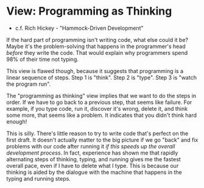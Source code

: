 # View: Programming as Thinking

- c.f. Rich Hickey - "Hammock-Driven Development"

If the hard part of programming isn't writing code, what else could it be? Maybe it's the problem-solving that happens in the programmer's head _before_ they write the code. That would explain why programmers spend 98% of their time not typing.

This view is flawed though, because it suggests that programming is a linear sequence of steps. Step 1 is "think". Step 2 is "type". Step 3 is "watch the program run".

The "programming as thinking" view implies that we want to do the steps in order. If we have to go back to a previous step, that seems like failure. For example, if you type code, run it, discover it's wrong, delete it, and think some more, that seems like a problem. It indicates that you didn't think hard enough!

This is silly. There's little reason to try to write code that's perfect on the first draft. It doesn't actually matter to the big picture if we go "back" and fix problems with our code after running it *if this speeds up the overall development process*. In fact, experience has shown me that rapidly alternating steps of thinking, typing, and running gives me the fastest overall pace, even if I have to delete what I type. This is because our thinking is aided by the dialogue with the machine that happens in the typing and running steps.